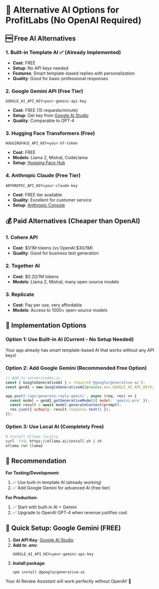 # 🤖 Alternative AI Options for ProfitLabs (No OpenAI Required)

## 🆓 Free AI Alternatives

### 1. **Built-in Template AI** ✅ (Already Implemented)
- **Cost**: FREE
- **Setup**: No API keys needed
- **Features**: Smart template-based replies with personalization
- **Quality**: Good for basic professional responses

### 2. **Google Gemini API** (Free Tier)
```env
GOOGLE_AI_API_KEY=your-gemini-api-key
```
- **Cost**: FREE (15 requests/minute)
- **Setup**: Get key from [Google AI Studio](https://makersuite.google.com/app/apikey)
- **Quality**: Comparable to GPT-4

### 3. **Hugging Face Transformers** (Free)
```env
HUGGINGFACE_API_KEY=your-hf-token
```
- **Cost**: FREE
- **Models**: Llama 2, Mistral, CodeLlama
- **Setup**: [Hugging Face Hub](https://huggingface.co/settings/tokens)

### 4. **Anthropic Claude** (Free Tier)
```env
ANTHROPIC_API_KEY=your-claude-key
```
- **Cost**: FREE tier available
- **Quality**: Excellent for customer service
- **Setup**: [Anthropic Console](https://console.anthropic.com/)

## 💰 Paid Alternatives (Cheaper than OpenAI)

### 1. **Cohere API**
- **Cost**: $1/1M tokens (vs OpenAI $30/1M)
- **Quality**: Good for business text generation

### 2. **Together AI**
- **Cost**: $0.20/1M tokens
- **Models**: Llama 2, Mistral, many open-source models

### 3. **Replicate**
- **Cost**: Pay per use, very affordable
- **Models**: Access to 1000+ open-source models

## 🔧 Implementation Options

### Option 1: Use Built-in AI (Current - No Setup Needed)
Your app already has smart template-based AI that works without any API keys!

### Option 2: Add Google Gemini (Recommended Free Option)
```javascript
// Add to server/index.js
const { GoogleGenerativeAI } = require('@google/generative-ai');
const genAI = new GoogleGenerativeAI(process.env.GOOGLE_AI_API_KEY);

app.post('/api/generate-reply-gemini', async (req, res) => {
  const model = genAI.getGenerativeModel({ model: 'gemini-pro' });
  const result = await model.generateContent(prompt);
  res.json({ aiReply: result.response.text() });
});
```

### Option 3: Use Local AI (Completely Free)
```bash
# Install Ollama locally
curl -fsSL https://ollama.ai/install.sh | sh
ollama run llama2
```

## 🎯 Recommendation

**For Testing/Development:**
1. ✅ Use built-in template AI (already working)
2. ✅ Add Google Gemini for advanced AI (free tier)

**For Production:**
1. ✅ Start with built-in AI + Gemini
2. ✅ Upgrade to OpenAI GPT-4 when revenue justifies cost

## 🚀 Quick Setup: Google Gemini (FREE)

1. **Get API Key**: [Google AI Studio](https://makersuite.google.com/app/apikey)
2. **Add to .env**:
   ```env
   GOOGLE_AI_API_KEY=your-gemini-api-key
   ```
3. **Install package**:
   ```bash
   npm install @google/generative-ai
   ```

Your AI Review Assistant will work perfectly without OpenAI! 🎉